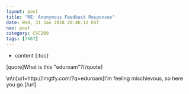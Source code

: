 ```yaml
---
layout: post
title: "RE: Anonymous Feedback Responses"
date: Wed, 31 Jan 2018 20:46:12 EST
nav: post
category: CSC209
tags: [7467]
---
```


* content
{:toc}

[quote]What is this "eduroam"?[/quote]
<!-- more -->
<p>\n\n[url=http://lmgtfy.com/?q=eduroam]I'm feeling mischievous, so here you go.[/url]</p>
